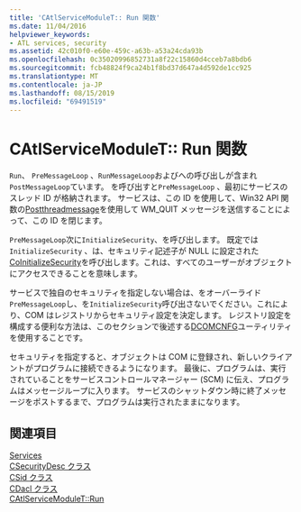 ```yaml
---
title: 'CAtlServiceModuleT:: Run 関数'
ms.date: 11/04/2016
helpviewer_keywords:
- ATL services, security
ms.assetid: 42c010f0-e60e-459c-a63b-a53a24cda93b
ms.openlocfilehash: 0c35020996852731a8f22c15860d4cceb7a8bdb6
ms.sourcegitcommit: fcb48824f9ca24b1f8bd37d647a4d592de1cc925
ms.translationtype: MT
ms.contentlocale: ja-JP
ms.lasthandoff: 08/15/2019
ms.locfileid: "69491519"
---
```

# <a name="catlservicemoduletrun-function"></a>CAtlServiceModuleT:: Run 関数

`Run`、 `PreMessageLoop` 、`RunMessageLoop`およびへの呼び出しが含まれ`PostMessageLoop`ています。 を呼び出すと`PreMessageLoop` 、最初にサービスのスレッド ID が格納されます。 サービスは、この ID を使用して、Win32 API 関数の[Postthreadmessage](/windows/win32/api/winuser/nf-winuser-postthreadmessagew)を使用して WM_QUIT メッセージを送信することによって、この ID を閉じます。

`PreMessageLoop`次に`InitializeSecurity`、を呼び出します。 既定では`InitializeSecurity` 、は、セキュリティ記述子が NULL に設定された[CoInitializeSecurity](/windows/win32/api/combaseapi/nf-combaseapi-coinitializesecurity)を呼び出します。これは、すべてのユーザーがオブジェクトにアクセスできることを意味します。

サービスで独自のセキュリティを指定しない場合は、をオーバーライド`PreMessageLoop`し、を`InitializeSecurity`呼び出さないでください。これにより、COM はレジストリからセキュリティ設定を決定します。 レジストリ設定を構成する便利な方法は、このセクションで後述する[DCOMCNFG](../atl/dcomcnfg.md)ユーティリティを使用することです。

セキュリティを指定すると、オブジェクトは COM に登録され、新しいクライアントがプログラムに接続できるようになります。 最後に、プログラムは、実行されていることをサービスコントロールマネージャー (SCM) に伝え、プログラムはメッセージループに入ります。 サービスのシャットダウン時に終了メッセージをポストするまで、プログラムは実行されたままになります。

## <a name="see-also"></a>関連項目

[Services](../atl/atl-services.md)<br/>
[CSecurityDesc クラス](../atl/reference/csecuritydesc-class.md)<br/>
[CSid クラス](../atl/reference/csid-class.md)<br/>
[CDacl クラス](../atl/reference/cdacl-class.md)<br/>
[CAtlServiceModuleT::Run](../atl/reference/catlservicemodulet-class.md#run)

